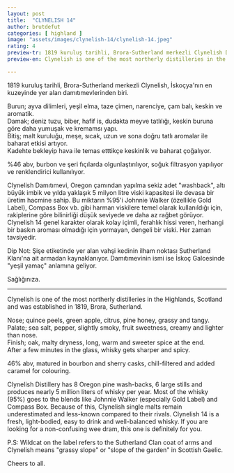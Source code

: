 ```yaml
---
layout: post
title:  "CLYNELISH 14"
author: brutdefut
categories: [ highland ]
image: "assets/images/clynelish-14/clynelish-14.jpeg"
rating: 4
preview-tr: 1819 kuruluş tarihli, Brora-Sutherland merkezli Clynelish Damıtımevi'nin 14 yıllık ekspresyonu.    
preview-en: Clynelish is one of the most northerly distilleries in the Highlands, Scotland and was established in 1819, Brora, Sutherland.  

---
```


1819 kuruluş tarihli, Brora-Sutherland merkezli Clynelish, İskoçya'nın en kuzeyinde yer alan damıtımevlerinden biri.  

Burun; ayva dilimleri, yeşil elma, taze çimen, narenciye, çam balı, keskin ve aromatik.  
Damak; deniz tuzu, biber, hafif is, dudakta meyve tatlılığı, keskin buruna göre daha yumuşak ve kremamsı yapı.  
Bitiş; malt kuruluğu, meşe, sıcak, uzun ve sona doğru tatlı aromalar ile baharat etkisi artıyor.  
Kadehte bekleyip hava ile temas etttikçe keskinlik ve baharat çoğalıyor.  

%46 abv, burbon ve şeri fıçılarda olgunlaştırılıyor, soğuk filtrasyon yapılıyor ve renklendirici kullanılıyor. 

Clynelish Damıtımevi, Oregon çamından yapılma sekiz adet "washback", altı büyük imbik ve yılda yaklaşık 5 milyon litre viski kapasitesi ile devasa bir üretim hacmine sahip. Bu miktarın %95'i Johnnie Walker (özellikle Gold Label), Compass Box vb. gibi harman viskilere temel olarak kullanıldığı için, rakiplerine göre bilinirliği düşük seviyede ve daha az rağbet görüyor. Clynelish 14 genel karakter olarak kolay içimli, ferahlık hissi veren, herhangi bir baskın aroması olmadığı için yormayan, dengeli bir viski. Her zaman tavsiyedir. 

Dip Not: Şişe etiketinde yer alan vahşi kedinin ilham noktası Sutherland Klanı'na ait armadan kaynaklanıyor. Damıtımevinin ismi ise İskoç Galcesinde "yeşil yamaç" anlamına geliyor.  

Sağlığınıza.
 
-----------------------------------------------

<p id="english"></p>

Clynelish is one of the most northerly distilleries in the Highlands, Scotland and was established in 1819, Brora, Sutherland.  

Nose; quince peels, green apple, citrus, pine honey, grassy and tangy.  
Palate; sea salt, pepper, slightly smoky, fruit sweetness, creamy and lighter than nose.  
Finish; oak, malty dryness, long, warm and sweeter spice at the end.  
After a few minutes in the glass, whisky gets sharper and spicy.  

46% abv, matured in bourbon and sherry casks, chill-filtered and added caramel for colouring. 

Clynelish Distillery has 8 Oregon pine wash-backs, 6 large stills and produces nearly 5 million liters of whisky per year. Most of the whisky (95%) goes to the blends like Johnnie Walker (especially Gold Label) and Compass Box. Because of this, Clynelish single malts remain underestimated and less-known compared to their rivals. Clynelish 14 is a fresh, light-bodied, easy to drink and well-balanced whisky. If you are looking for a non-confusing wee dram, this one is definitely for you.  

P.S: Wildcat on the label refers to the Sutherland Clan coat of arms and Clynelish means "grassy slope" or "slope of the garden" in Scottish Gaelic. 

Cheers to all.    
  
